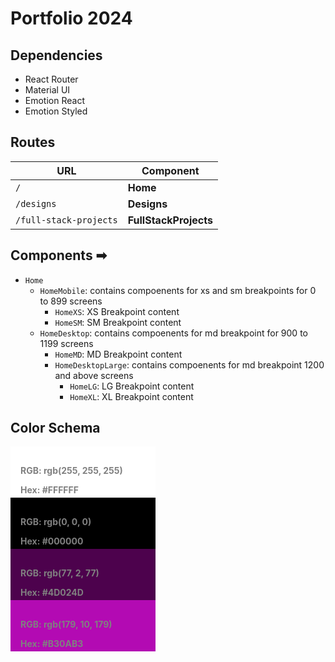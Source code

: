 # Portfolio 2024

## Dependencies
- React Router
- Material UI
- Emotion React
- Emotion Styled



## Routes
|       URL               |     Component           |
| ----------------------- | ----------------------- |
| `/`                     | **Home**                |
| `/designs`              | **Designs**             |
| `/full-stack-projects`  | **FullStackProjects**   |



## Components  ➡ 
- `Home`
    - `HomeMobile`: contains compoenents for xs and sm breakpoints for 0 to 899 screens
        - `HomeXS`: XS Breakpoint content
        - `HomeSM`: SM Breakpoint content
    - `HomeDesktop`: contains compoenents for md breakpoint for 900 to 1199 screens
        - `HomeMD`: MD Breakpoint content
        - `HomeDesktopLarge`: contains compoenents for md breakpoint 1200 and above screens
            - `HomeLG`: LG Breakpoint content
            - `HomeXL`: XL Breakpoint content



## Color Schema
 <div class=' color one'>
    <p class='text' >RGB: rgb(255, 255, 255) </p>
    <p class='text' >Hex: #FFFFFF </p>
 </div> 

 <div class=' color two'>
    <p class='text' >RGB: rgb(0, 0, 0) </p>
    <p class='text' >Hex: #000000 </p>
 </div>             

<div class=' color three'>
    <p class='text' >RGB: rgb(77, 2, 77) </p>
    <p class='text' >Hex: #4D024D </p>
 </div> 
 
<div class=' color four'>
    <p class='text' >RGB: rgb(179, 10, 179) </p>
    <p class='text' >Hex: #B30AB3 </p>
 </div>

<style>
    .color {
        font-weight: bolder;
        padding: 1rem;
            width: 200px;
            height: 50px;         
    }

    .text {
        color: grey
    }

    .one {
        background-color: white;
    }
        
    .two {
        background-color: black;
    }

    .three {
        background-color: rgb(77, 2, 77);
    }

    .four {
        background-color: rgb(179, 10, 179);
    }
</style>
